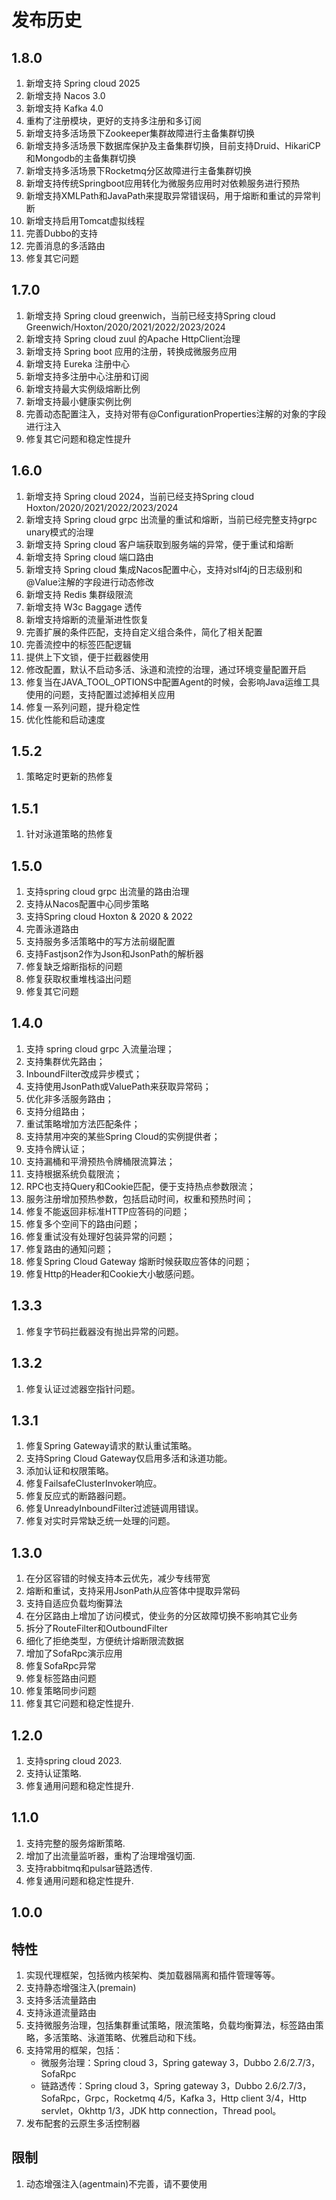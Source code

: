# 发布历史

## 1.8.0

1. 新增支持 Spring cloud 2025
2. 新增支持 Nacos 3.0
3. 新增支持 Kafka 4.0
4. 重构了注册模块，更好的支持多注册和多订阅
5. 新增支持多活场景下Zookeeper集群故障进行主备集群切换
6. 新增支持多活场景下数据库保护及主备集群切换，目前支持Druid、HikariCP和Mongodb的主备集群切换
7. 新增支持多活场景下Rocketmq分区故障进行主备集群切换
8. 新增支持传统Springboot应用转化为微服务应用时对依赖服务进行预热
9. 新增支持XMLPath和JavaPath来提取异常错误码，用于熔断和重试的异常判断
10. 新增支持启用Tomcat虚拟线程
11. 完善Dubbo的支持
12. 完善消息的多活路由
13. 修复其它问题

## 1.7.0

1. 新增支持 Spring cloud greenwich，当前已经支持Spring cloud Greenwich/Hoxton/2020/2021/2022/2023/2024
2. 新增支持 Spring cloud zuul 的Apache HttpClient治理
3. 新增支持 Spring boot 应用的注册，转换成微服务应用
4. 新增支持 Eureka 注册中心
5. 新增支持多注册中心注册和订阅
6. 新增支持最大实例级熔断比例
7. 新增支持最小健康实例比例
8. 完善动态配置注入，支持对带有@ConfigurationProperties注解的对象的字段进行注入
9. 修复其它问题和稳定性提升

## 1.6.0

1. 新增支持 Spring cloud 2024，当前已经支持Spring cloud Hoxton/2020/2021/2022/2023/2024
2. 新增支持 Spring cloud grpc 出流量的重试和熔断，当前已经完整支持grpc unary模式的治理
3. 新增支持 Spring cloud 客户端获取到服务端的异常，便于重试和熔断 
4. 新增支持 Spring cloud 端口路由
5. 新增支持 Spring cloud 集成Nacos配置中心，支持对slf4j的日志级别和@Value注解的字段进行动态修改
6. 新增支持 Redis 集群级限流 
7. 新增支持 W3c Baggage 透传
8. 新增支持熔断的流量渐进性恢复 
9. 完善扩展的条件匹配，支持自定义组合条件，简化了相关配置 
10. 完善流控中的标签匹配逻辑 
11. 提供上下文锁，便于拦截器使用 
12. 修改配置，默认不启动多活、泳道和流控的治理，通过环境变量配置开启 
13. 修复当在JAVA_TOOL_OPTIONS中配置Agent的时候，会影响Java运维工具使用的问题，支持配置过滤掉相关应用 
14. 修复一系列问题，提升稳定性 
15. 优化性能和启动速度

## 1.5.2

1. 策略定时更新的热修复

## 1.5.1

1. 针对泳道策略的热修复

## 1.5.0

1. 支持spring cloud grpc 出流量的路由治理
2. 支持从Nacos配置中心同步策略
3. 支持Spring cloud Hoxton & 2020 & 2022
4. 完善泳道路由
5. 支持服务多活策略中的写方法前缀配置
6. 支持Fastjson2作为Json和JsonPath的解析器
7. 修复缺乏熔断指标的问题
8. 修复获取权重堆栈溢出问题
9. 修复其它问题

## 1.4.0

1. 支持 spring cloud grpc 入流量治理；
2. 支持集群优先路由；
3. InboundFilter改成异步模式；
4. 支持使用JsonPath或ValuePath来获取异常码；
5. 优化非多活服务路由；
6. 支持分组路由；
7. 重试策略增加方法匹配条件； 
8. 支持禁用冲突的某些Spring Cloud的实例提供者；
9. 支持令牌认证；
10. 支持漏桶和平滑预热令牌桶限流算法； 
11. 支持根据系统负载限流；
12. RPC也支持Query和Cookie匹配，便于支持热点参数限流；
13. 服务注册增加预热参数，包括启动时间，权重和预热时间； 
14. 修复不能返回非标准HTTP应答码的问题； 
15. 修复多个空间下的路由问题； 
16. 修复重试没有处理好包装异常的问题； 
17. 修复路由的通知问题； 
18. 修复Spring Cloud Gateway 熔断时候获取应答体的问题； 
19. 修复Http的Header和Cookie大小敏感问题。

## 1.3.3

1. 修复字节码拦截器没有抛出异常的问题。

## 1.3.2

1. 修复认证过滤器空指针问题。

## 1.3.1
1. 修复Spring Gateway请求的默认重试策略。
2. 支持Spring Cloud Gateway仅启用多活和泳道功能。
3. 添加认证和权限策略。
4. 修复FailsafeClusterInvoker响应。
5. 修复反应式的断路器问题。
6. 修复UnreadyInboundFilter过滤链调用错误。
7. 修复对实时异常缺乏统一处理的问题。

## 1.3.0
1. 在分区容错的时候支持本云优先，减少专线带宽
2. 熔断和重试，支持采用JsonPath从应答体中提取异常码
3. 支持自适应负载均衡算法
4. 在分区路由上增加了访问模式，使业务的分区故障切换不影响其它业务
5. 拆分了RouteFilter和OutboundFilter
6. 细化了拒绝类型，方便统计熔断限流数据
7. 增加了SofaRpc演示应用
8. 修复SofaRpc异常
9. 修复标签路由问题 
10. 修复策略同步问题
11. 修复其它问题和稳定性提升.

## 1.2.0

1. 支持spring cloud 2023.
2. 支持认证策略.
3. 修复通用问题和稳定性提升.

## 1.1.0

1. 支持完整的服务熔断策略.
2. 增加了出流量监听器，重构了治理增强切面.
3. 支持rabbitmq和pulsar链路透传.
4. 修复通用问题和稳定性提升.

## 1.0.0

## 特性
1. 实现代理框架，包括微内核架构、类加载器隔离和插件管理等等。
2. 支持静态增强注入(premain)
3. 支持多活流量路由
4. 支持泳道流量路由
5. 支持微服务治理，包括集群重试策略，限流策略，负载均衡算法，标签路由策略，多活策略、泳道策略、优雅启动和下线。
6. 支持常用的框架，包括：
   - 微服务治理：Spring cloud 3，Spring gateway 3，Dubbo 2.6/2.7/3，SofaRpc
   - 链路透传：Spring cloud 3，Spring gateway 3，Dubbo 2.6/2.7/3，SofaRpc，Grpc，Rocketmq 4/5，Kafka 3，Http client 3/4，Http servlet，Okhttp 1/3，JDK http connection，Thread pool。
7. 发布配套的云原生多活控制器

## 限制
1. 动态增强注入(agentmain)不完善，请不要使用

